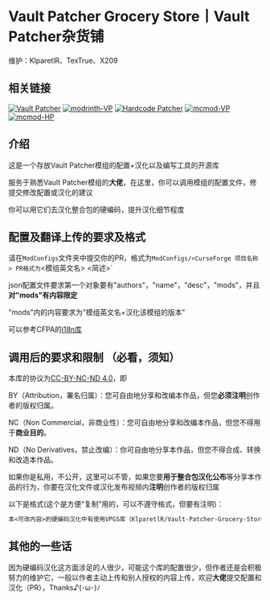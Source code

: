 # **Vault Patcher Grocery Store丨Vault Patcher杂货铺**

维护：KlparetlR、TexTrue、X209

## 相关链接

[![Vault Patcher](https://img.shields.io/badge/github-Vault%20Patcher-blue)](https://github.com/3093FengMing/VaultPatcher)
[![modrinth-VP](https://img.shields.io/badge/modrinth-Vault%20Patcher-green)](https://modrinth.com/mod/vault-patcher/versions)
[![Hardcode Patcher](https://img.shields.io/badge/github-Hardcode%20Patcher-F16436)](https://github.com/LocalizedMC/HardcodePatcher)
[![mcmod-VP](https://img.shields.io/badge/mcmod-Vault%20Patcher-blue)](https://www.mcmod.cn/class/8765.html)
[![mcmod-HP](https://img.shields.io/badge/mcmod-Hardcode%20Patcher-blue)](https://www.mcmod.cn/class/9315.html)

## 介绍

这是一个存放Vault Patcher模组的配置+汉化以及编写工具的开源库

服务于熟悉Vault Patcher模组的**大佬**，在这里，你可以调用模组的配置文件，修提交修改配置或汉化的建议

你可以用它们去汉化整合包的硬编码，提升汉化细节程度

## 配置及翻译上传的要求及格式

请在`ModConfigs`文件夹中提交你的PR，格式为`ModConfigs/<CurseForge 项目名称>
PR格式为`<模组英文名> <简述>`

json配置文件要求第一个对象要有"authors"，"name"，"desc"，"mods"，并且**对"mods"有内容限定**

"mods"内的内容要求为"模组英文名+汉化该模组的版本"

可以参考CFPA的[i18n库](https://github.com/CFPAOrg/Minecraft-Mod-Language-Package/blob/main/CONTRIBUTING.md)

## 调用后的要求和限制 **（必看，须知）**

本库的协议为[CC-BY-NC-ND 4.0](https://github.com/KlparetlR/Vault-Patcher-Grocery-Store/blob/main/LICENSE.txt)，即

BY（Attribution，署名归属）：您可自由地分享和改编本作品，但您**必须注明**创作者的版权归属。

NC（Non Commercial，非商业性）：您可自由地分享和改编本作品，但您不得用于**商业目的**。

ND（No Derivatives，禁止改编）：你可自由地分享本作品，但您不得合成、转换和改造本作品。

如果你是私用，不公开，这里可以不管，如果您要**用于整合包汉化公布**等分享本作品的行为，你要在汉化文件或汉化发布视频内**注明**创作者的版权归属

以下是格式(这个是方便“复制”用的，可以不遵守格式，但要有注明)：
```txt
本<可改内容>的硬编码汉化中有使用VPGS库（KlparetlR/Vault-Patcher-Grocery-Store）提供的内容
```

## 其他的一些话

因为硬编码汉化这方面涉足的人很少，可能这个库的配置很少，但作者还是会积极努力的维护它，一般以作者主动上传和别人授权的内容上传，欢迎**大佬**提交配置和汉化（PR），Thanks♪(･ω･)ﾉ
